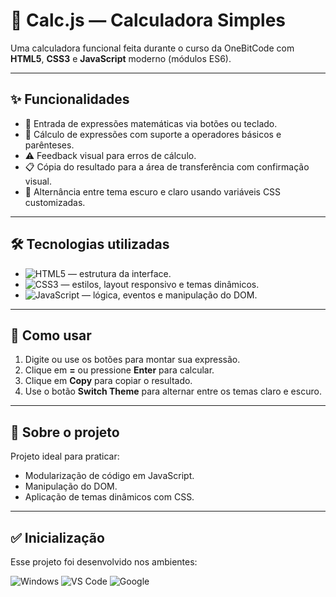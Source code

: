 # 🧮 Calc.js — Calculadora Simples

Uma calculadora funcional feita durante o curso da OneBitCode com **HTML5**, **CSS3** e **JavaScript** moderno (módulos ES6).

---

## ✨ Funcionalidades

- 🔢 Entrada de expressões matemáticas via botões ou teclado.
- 🧮 Cálculo de expressões com suporte a operadores básicos e parênteses.
- ⚠️ Feedback visual para erros de cálculo.
- 📋 Cópia do resultado para a área de transferência com confirmação visual.
- 🎨 Alternância entre tema escuro e claro usando variáveis CSS customizadas.

---

## 🛠️ Tecnologias utilizadas

- ![HTML5](https://img.shields.io/badge/HTML5-E34F26?style=for-the-badge&logo=html5&logoColor=white) — estrutura da interface.
- ![CSS3](https://img.shields.io/badge/CSS3-1572B6?style=for-the-badge&logo=css3&logoColor=white) — estilos, layout responsivo e temas dinâmicos.
- ![JavaScript](https://img.shields.io/badge/JavaScript-F7DF1E?style=for-the-badge&logo=javascript&logoColor=black) — lógica, eventos e manipulação do DOM.

---

## 🚀 Como usar

1. Digite ou use os botões para montar sua expressão.
2. Clique em **=** ou pressione **Enter** para calcular.
3. Clique em **Copy** para copiar o resultado.
4. Use o botão **Switch Theme** para alternar entre os temas claro e escuro.

---

## 📝 Sobre o projeto

Projeto ideal para praticar:

- Modularização de código em JavaScript.
- Manipulação do DOM.
- Aplicação de temas dinâmicos com CSS.

---
## ✅ Inicialização
Esse projeto foi desenvolvido nos ambientes:

![Windows](https://img.shields.io/badge/Windows-0078D6?style=for-the-badge&logo=windows&logoColor=white)
![VS Code](https://img.shields.io/badge/VS%20Code-007ACC?style=for-the-badge&logo=visual-studio-code&logoColor=white)
![Google](https://img.shields.io/badge/Google-4285F4?style=for-the-badge&logo=google&logoColor=white)


